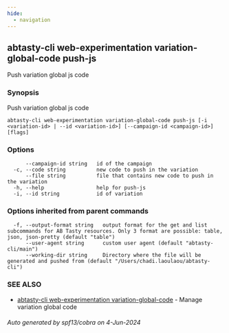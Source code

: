 ```yaml
---
hide:
  - navigation
---
```

## abtasty-cli web-experimentation variation-global-code push-js

Push variation global js code

### Synopsis

Push variation global js code

```
abtasty-cli web-experimentation variation-global-code push-js [-i <variation-id> | --id <variation-id>] [--campaign-id <campaign-id>] [flags]
```

### Options

```
      --campaign-id string   id of the campaign
  -c, --code string          new code to push in the variation
      --file string          file that contains new code to push in the variation
  -h, --help                 help for push-js
  -i, --id string            id of variation
```

### Options inherited from parent commands

```
  -f, --output-format string   output format for the get and list subcommands for AB Tasty resources. Only 3 format are possible: table, json, json-pretty (default "table")
      --user-agent string      custom user agent (default "abtasty-cli/main")
      --working-dir string     Directory where the file will be generated and pushed from (default "/Users/chadi.laoulaou/abtasty-cli")
```

### SEE ALSO

* [abtasty-cli web-experimentation variation-global-code](abtasty-cli_web-experimentation_variation-global-code.md)	 - Manage variation global code

###### Auto generated by spf13/cobra on 4-Jun-2024
